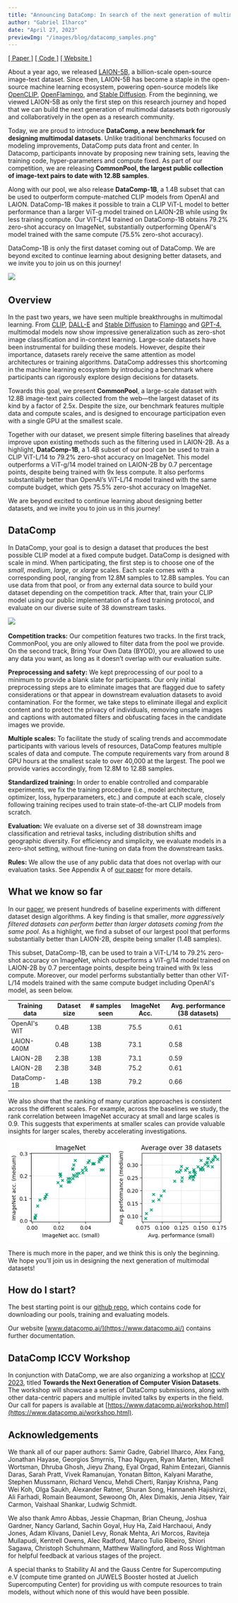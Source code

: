 ```yaml
---
title: "Announcing DataComp: In search of the next generation of multimodal datasets"
author: "Gabriel Ilharco"
date: "April 27, 2023"
previewImg: "/images/blog/datacomp_samples.png"
---
```



[[ Paper ]](https://arxiv.org/abs/2304.14108) [[ Code ]](https://github.com/mlfoundations/datacomp) [[ Website ]](http://datacomp.ai/)

About a year ago, we released [LAION-5B](https://laion.ai/blog/laion-5b/), a billion-scale open-source image-text dataset. Since then, LAION-5B has become a staple in the open-source machine learning ecosystem, powering open-source models like [OpenCLIP](https://github.com/mlfoundations/open_clip), [OpenFlamingo](https://github.com/mlfoundations/open_flamingo), and [Stable Diffusion](https://github.com/Stability-AI/stablediffusion). From the beginning, we viewed LAION-5B as only the first step on this research journey and hoped that we can build the next generation of multimodal datasets both rigorously and collaboratively in the open as a research community.

Today, we are proud to introduce **DataComp, a new benchmark for designing multimodal datasets**. Unlike traditional benchmarks focused on modeling improvements, DataComp puts data front and center. In Datacomp, participants innovate by proposing new training sets, leaving the training code, hyper-parameters and compute fixed. As part of our competition, we are releasing **CommonPool, the largest public collection of image-text pairs to date with 12.8B samples**.

Along with our pool, we also release **DataComp-1B**, a 1.4B subset that can be used to outperform compute-matched CLIP models from OpenAI and LAION. DataComp-1B makes it possible to train a CLIP ViT-L model to better performance than a larger ViT-g model trained on LAION-2B while using 9x less training compute. Our ViT-L/14 trained on DataComp-1B obtains 79.2% zero-shot accuracy on ImageNet, substantially outperforming OpenAI's model trained with the same compute (75.5% zero-shot accuracy).

DataComp-1B is only the first dataset coming out of DataComp. We are beyond excited to continue learning about designing better datasets, and we invite you to join us on this journey! 

![](/images/blog/datacomp_samples.png)

## Overview

In the past two years, we have seen multiple breakthroughs in multimodal learning. From [CLIP](https://openai.com/research/clip), [DALL-E](https://openai.com/product/dall-e-2) and [Stable Diffusion](https://stability.ai/blog/stable-diffusion-public-release) to [Flamingo](https://www.deepmind.com/blog/tackling-multiple-tasks-with-a-single-visual-language-model) and [GPT-4](https://openai.com/research/gpt-4), multimodal models now show impressive generalization such as zero-shot image classification and in-context learning. Large-scale datasets have been instrumental for building these models. However, despite their importance, datasets rarely receive the same attention as model architectures or training algorithms. DataComp addresses this shortcoming in the machine learning ecosystem by introducing a benchmark where participants can rigorously explore design decisions for datasets.

Towards this goal, we present **CommonPool**, a large-scale dataset with 12.8B image-text pairs collected from the web—the largest dataset of its kind by a factor of 2.5x. Despite the size, our benchmark features multiple data and compute scales, and is designed to encourage participation even with a single GPU at the smallest scale. 

Together with our dataset, we present simple filtering baselines that already improve upon existing methods such as the filtering used in LAION-2B. As a highlight, **DataComp-1B**, a 1.4B subset of our pool can be used to train a CLIP ViT-L/14 to 79.2% zero-shot accuracy on ImageNet. This model outperforms a ViT-g/14 model trained on LAION-2B by 0.7 percentage points, despite being trained with 9x less compute. It also performs substantially better than OpenAI’s ViT-L/14 model trained with the same compute budget, which gets 75.5% zero-shot accuracy on ImageNet. 

We are beyond excited to continue learning about designing better datasets, and we invite you to join us in this journey!

## DataComp

In DataComp, your goal is to design a dataset that produces the best possible CLIP model at a fixed compute budget. DataComp is designed with scale in mind. When participating, the first step is to choose one of the *small*, *medium*, *large*, or *xlarge* scales. Each scale comes with a corresponding pool, ranging from 12.8M samples to 12.8B samples. You can use data from that pool, or from any external data source to build your dataset depending on the competition track. After that, train your CLIP model using our public implementation of a fixed training protocol, and evaluate on our diverse suite of 38 downstream tasks. 

![](/images/blog/datacomp_workflow.png)


**Competition tracks:** Our competition features two tracks. In the first track, CommonPool, you are only allowed to filter data from the pool we provide. On the second track, Bring Your Own Data (BYOD), you are allowed to use any data you want, as long as it doesn’t overlap with our evaluation suite. 

**Preprocessing and safety:** We kept preprocessing of our pool to a minimum to provide a blank slate for participants. Our only initial preprocessing steps are to eliminate images that are flagged due to safety considerations or that appear in downstream evaluation datasets to avoid contamination. For the former, we take steps to eliminate illegal and explicit content and to protect the privacy of individuals, removing unsafe images and captions with automated filters and obfuscating faces in the candidate images we provide.

**Multiple scales:** To facilitate the study of scaling trends and accommodate participants with various levels of resources, DataComp features multiple scales of data and compute. The compute requirements vary from around 8 GPU hours at the smallest scale to over 40,000 at the largest. The pool we provide varies accordingly, from 12.8M to 12.8B samples.

**Standardized training:** In order to enable controlled and comparable experiments, we fix the training procedure (i.e., model architecture, optimizer, loss, hyperparameters, etc.) and compute at each scale, closely following training recipes used to train state-of-the-art CLIP models from scratch.

**Evaluation:** We evaluate on a diverse set of 38 downstream image classification and retrieval tasks, including distribution shifts and geographic diversity. For efficiency and simplicity, we evaluate models in a zero-shot setting, without fine-tuning on data from the downstream tasks.

**Rules:** We allow the use of any public data that does not overlap with our evaluation tasks. See Appendix A of [our paper](https://arxiv.org/abs/2304.14108) for more details.


## What we know so far

In our [paper](https://arxiv.org/abs/2304.14108), we present hundreds of baseline experiments with different dataset design algorithms. A key finding is that smaller, *more aggressively filtered datasets can perform better than larger datasets coming from the same pool.* As a highlight, we find a subset of our largest pool that performs substantially better than LAION-2B, despite being smaller (1.4B samples).

This subset, DataComp-1B, can be used to train a ViT-L/14 to 79.2% zero-shot accuracy on ImageNet, which outperforms a ViT-g/14 model trained on LAION-2B by 0.7 percentage points, despite being trained with 9x less compute. Moreover, our model performs substantially better than other ViT-L/14 models trained with the same compute budget including OpenAI's model, as seen below. 

| Training data   | Dataset size  | # samples seen | ImageNet Acc. | Avg. performance (38 datasets) |
|-----------------|---------------|----------------|---------------|--------------------------------|
| OpenAI's WIT    | 0.4B          | 13B            | 75.5          | 0.61                           |
| LAION-400M      | 0.4B          | 13B            | 73.1          | 0.58                           |
| LAION-2B        | 2.3B          | 13B            | 73.1          | 0.59                           |
| LAION-2B        | 2.3B          | 34B            | 75.2          | 0.61                           |
| DataComp-1B     | 1.4B          | 13B            | 79.2          | 0.66                           |


We also show that the ranking of many curation approaches is consistent across the different scales. For example, across the baselines we study, the rank correlation between ImageNet accuracy at small and large scales is 0.9. This suggests that experiments at smaller scales can provide valuable insights for larger scales, thereby accelerating investigations.

![](/images/blog/datacomp_scaling_plot.png)

There is much more in the paper, and we think this is only the beginning. We hope you’ll join us in designing the next generation of multimodal datasets!

## How do I start?

The best starting point is our [github repo](https://github.com/mlfoundations/datacomp), which contains code for downloading our pools, training and evaluating models.

Our website [www.datacomp.ai/](https://www.datacomp.ai/) contains further documentation.

## DataComp ICCV Workshop

In conjunction with DataComp, we are also organizing a workshop at [ICCV 2023](https://iccv2023.thecvf.com/), titled **Towards the Next Generation of Computer Vision Datasets**. The workshop will showcase a series of DataComp submissions, along with other data-centric papers and multiple invited talks by experts in the field. Our call for papers is available at [https://www.datacomp.ai/workshop.html](https://www.datacomp.ai/workshop.html).

## Acknowledgements

We thank all of our paper authors: Samir Gadre, Gabriel Ilharco, Alex Fang, Jonathan Hayase, Georgios Smyrnis, Thao Nguyen, Ryan Marten, Mitchell Wortsman, Dhruba Ghosh, Jieyu Zhang, Eyal Orgad, Rahim Entezari, Giannis Daras, Sarah Pratt, Vivek Ramanujan, Yonatan Bitton, Kalyani Marathe, Stephen Mussmann, Richard Vencu, Mehdi Cherti, Ranjay Krishna, Pang Wei Koh, Olga Saukh, Alexander Ratner, Shuran Song, Hannaneh Hajishirzi, Ali Farhadi, Romain Beaumont, Sewoong Oh, Alex Dimakis, Jenia Jitsev, Yair Carmon, Vaishaal Shankar, Ludwig Schmidt.

We also thank Amro Abbas, Jessie Chapman, Brian Cheung, Joshua Gardner, Nancy Garland, Sachin Goyal, Huy Ha, Zaid Harchaoui, Andy Jones, Adam Klivans, Daniel Levy, Ronak Mehta, Ari Morcos, Raviteja Mullapudi, Kentrell Owens, Alec Radford, Marco Tulio Ribeiro, Shiori Sagawa, Christoph Schuhmann, Matthew Wallingford, and Ross Wightman for helpful feedback at various stages of the project.

A special thanks to Stability AI and the Gauss Centre for Supercomputing e.V (compute time granted on JUWELS Booster hosted at Juelich Supercomputing Center) for providing us with compute resources to train models, without which none of this would have been possible.